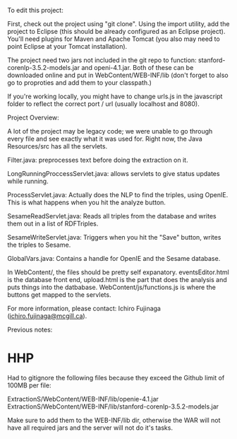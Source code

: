 
To edit this project:

First, check out the project using "git clone".  Using the import utility, add the project to Eclipse (this should be already configured as an Eclipse project).  You'll need plugins for Maven and Apache Tomcat (you also may need to point Eclipse at your Tomcat installation).

The project need two jars not included in the git repo to function: stanford-corenlp-3.5.2-models.jar and openi-4.1.jar.  Both of these can be downloaded online and put in WebContent/WEB-INF/lib (don't forget to also go to proproties and add them to your classpath.)

If you're working locally, you might have to change urls.js in the javascript folder to reflect the correct port / url (usually localhost and 8080). 

Project Overview:

A lot of the project may be legacy code; we were unable to go through every file and see exactly what it was used for.  Right now, the Java Resources/src has all the servlets.

Filter.java: preprocesses text before doing the extraction on it.

LongRunningProccessServlet.java: allows servlets to give status updates while running.

ProcessServlet.java: Actually does the NLP to find the triples, using OpenIE.  This is what happens when you hit the analyze button.

SesameReadServlet.java: Reads all triples from the database and writes them out in a list of RDFTriples.

SesameWriteServlet.java: Triggers when you hit the "Save" button, writes the triples to Sesame.

GlobalVars.java: Contains a handle for OpenIE and the Sesame database.

In WebContent/, the files should be pretty self expanatory.  eventsEditor.html is the database front end, upload.html is the part that does the analysis and puts things into the datbabase.  WebContent/js/functions.js is where the buttons get mapped to the servlets.

For more information, please contact: Ichiro Fujinaga (ichiro.fujinaga@mcgill.ca).


Previous notes:

# HHP

Had to gitignore the following files because they exceed the Github limit of 100MB per file:

ExtractionS/WebContent/WEB-INF/lib/openie-4.1.jar
ExtractionS/WebContent/WEB-INF/lib/stanford-corenlp-3.5.2-models.jar

Make sure to add them to the WEB-INF/lib dir, otherwise the WAR will not have all required jars and the server will not do it's tasks.
